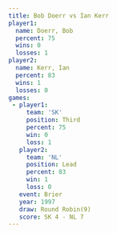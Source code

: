 ```yaml
---
title: Bob Doerr vs Ian Kerr
player1:          
  name: Doerr, Bob
  percent: 75     
  wins: 0         
  losses: 1       
player2:          
  name: Kerr, Ian 
  percent: 83     
  wins: 1         
  losses: 0       
games:
 - player1:         
     team: 'SK'     
     position: Third
     percent: 75    
     win: 0         
     loss: 1        
   player2:        
     team: 'NL'    
     position: Lead
     percent: 83   
     win: 1        
     loss: 0       
   event: Brier        
   year: 1997          
   draw: Round Robin(9)
   score: SK 4 - NL 7  
---
```

